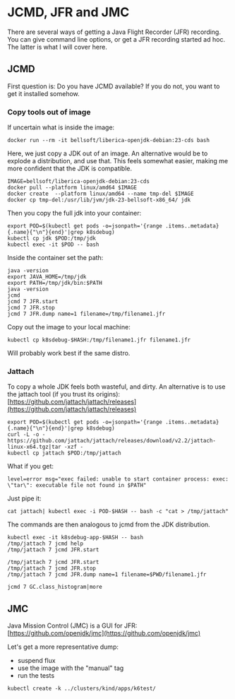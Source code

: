 # JCMD, JFR and JMC

There are several ways of getting a Java Flight Recorder (JFR) recording. You
can give command line options, or get a JFR recording started ad hoc. The 
latter is what I will cover here.

## JCMD

First question is: Do you have JCMD available? If you do not, you want to
get it installed somehow.

### Copy tools out of image

If uncertain what is inside the image:
```
docker run --rm -it bellsoft/liberica-openjdk-debian:23-cds bash
```

Here, we just copy a JDK out of an image. An alternative would be to explode a
distribution, and use that. This feels somewhat easier, making me more confident
that the JDK is compatible.
```shell
IMAGE=bellsoft/liberica-openjdk-debian:23-cds
docker pull --platform linux/amd64 $IMAGE
docker create  --platform linux/amd64 --name tmp-del $IMAGE
docker cp tmp-del:/usr/lib/jvm/jdk-23-bellsoft-x86_64/ jdk
```

Then you copy the full jdk into your container:

```shell
export POD=$(kubectl get pods -o=jsonpath='{range .items..metadata}{.name}{"\n"}{end}'|grep k8sdebug)
kubectl cp jdk $POD:/tmp/jdk
kubectl exec -it $POD -- bash
```

Inside the container set the path:
```
java -version
export JAVA_HOME=/tmp/jdk
export PATH=/tmp/jdk/bin:$PATH
java -version
jcmd
jcmd 7 JFR.start
jcmd 7 JFR.stop
jcmd 7 JFR.dump name=1 filename=/tmp/filename1.jfr
```

Copy out the image to your local machine:
```
kubectl cp k8sdebug-$HASH:/tmp/filename1.jfr filename1.jfr
```

Will probably work best if the same distro.

### Jattach

To copy a whole JDK feels both wasteful, and dirty. An alternative is to use
the jattach tool (if you trust its origins):
[https://github.com/jattach/jattach/releases](https://github.com/jattach/jattach/releases)

```shell
export POD=$(kubectl get pods -o=jsonpath='{range .items..metadata}{.name}{"\n"}{end}'|grep k8sdebug)
curl -L -o - https://github.com/jattach/jattach/releases/download/v2.2/jattach-linux-x64.tgz|tar -xzf -
kubectl cp jattach $POD:/tmp/jattach
```

What if you get:

```
level=error msg="exec failed: unable to start container process: exec: \"tar\": executable file not found in $PATH"
```
Just pipe it:
```
cat jattach| kubectl exec -i POD-$HASH -- bash -c "cat > /tmp/jattach" 
```

The commands are then analogous to jcmd from the JDK distribution.

```
kubectl exec -it k8sdebug-app-$HASH -- bash
/tmp/jattach 7 jcmd help
/tmp/jattach 7 jcmd JFR.start
```

```
/tmp/jattach 7 jcmd JFR.start
/tmp/jattach 7 jcmd JFR.stop
/tmp/jattach 7 jcmd JFR.dump name=1 filename=$PWD/filename1.jfr

jcmd 7 GC.class_histogram|more
```

## JMC

Java Mission Control (JMC) is a GUI for JFR:
[https://github.com/openjdk/jmc](https://github.com/openjdk/jmc)

Let's get a more representative dump:
- suspend flux
- use the image with the "manual" tag
- run the tests

```shell
kubectl create -k ../clusters/kind/apps/k6test/
```